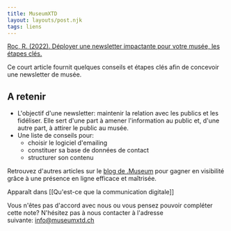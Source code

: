 ```yaml
---
title: MuseumXTD
layout: layouts/post.njk
tags: liens
---
```

[Roc, R. (2022). Déployer une newsletter impactante pour votre musée, les étapes clés.](https://welcome.museum/fr/deployer-une-newsletter-impactante-pour-votre-musee-les-etapes-cles/) 

Ce court article fournit quelques conseils et étapes clés afin de concevoir une newsletter de musée.

## A retenir
- L'objectif d'une newsletter: maintenir la relation avec les publics et les fidéliser. Elle sert d'une part à amener l'information au public et, d'une autre part, à attirer le public au musée. 
- Une liste de conseils pour:
	- choisir le logiciel d'emailing
	- constituer sa base de données de contact
	- structurer son contenu

Retrouvez d'autres articles sur le [blog de .Museum](https://welcome.museum/fr/actualites/) pour gagner en visibilité grâce à une présence en ligne efficace et maîtrisée.


Apparaît dans [[Qu'est-ce que la communication digitale]]

Vous n'êtes pas d'accord avec nous ou vous pensez pouvoir compléter cette note? N'hésitez pas à nous contacter à l'adresse suivante: [info@museumxtd.ch](mailto:info@museumxtd.ch)